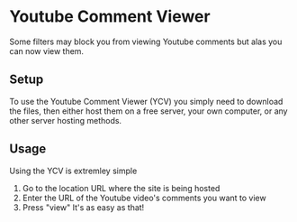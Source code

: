 # Youtube Comment Viewer
Some filters may block you from viewing Youtube comments but alas you can now view them.

## Setup
To use the Youtube Comment Viewer (YCV) you simply need to download the files, then either host them on a free server, your own computer, or any other server hosting methods.

## Usage
Using the YCV is extremley simple
1. Go to the location URL where the site is being hosted
2. Enter the URL of the Youtube video's comments you want to view
3. Press "view"
It's as easy as that!
